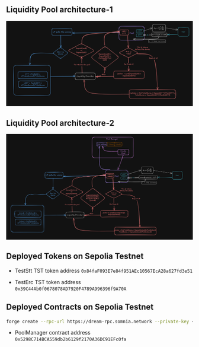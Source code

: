 ## Liquidity Pool architecture-1

![alt text](liquidity_pool1.png)

## Liquidity Pool architecture-2

![alt text](liquidity_pool2.png)

## Deployed Tokens on Sepolia Testnet

- TestStt TST token address
```0x84faF093E7e84f951AEc10567EcA28a627fd3e51```

- TestErc TST token address
```0x39C44Ab0f0678078AD7920F4789A996396f9A70A```

## Deployed Contracts on Sepolia Testnet

```sh
forge create --rpc-url https://dream-rpc.somnia.network --private-key <PRIVATE_KEY> --broadcast src/PoolManager.sol:PoolManager
```

- PoolManager contract address
```0x5298C714BCA559db2b6129f2170A36DC91EFc0fa```
